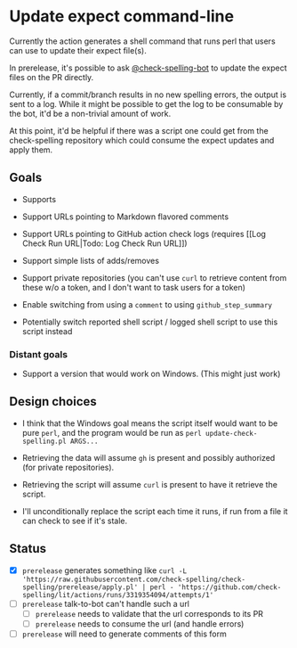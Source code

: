 # Update expect command-line

Currently the action generates a shell command that runs perl that users can use to update their expect file(s).

In prerelease, it's possible to ask [@check-spelling-bot](https://github.com/check-spelling-bot) to update the expect files on the PR directly.

Currently, if a commit/branch results in no new spelling errors, the output is sent to a log. While it might be possible to get the log to be consumable by the bot, it'd be a non-trivial amount of work.

At this point, it'd be helpful if there was a script one could get from the check-spelling repository which could consume the expect updates and apply them.

## Goals

* Supports 
* Support URLs pointing to Markdown flavored comments
* Support URLs pointing to GitHub action check logs (requires [[Log Check Run URL|Todo: Log Check Run URL]])
* Support simple lists of adds/removes
* Support private repositories (you can't use `curl` to retrieve content from these w/o a token, and I don't want to task users for a token)
* Enable switching from using a `comment` to using `github_step_summary`

* Potentially switch reported shell script / logged shell script to use this script instead

### Distant goals

* Support a version that would work on Windows. (This might just work)

## Design choices

* I think that the Windows goal means the script itself would want to be pure `perl`, and the program would be run as `perl update-check-spelling.pl ARGS...`

* Retrieving the data will assume `gh` is present and possibly authorized (for private repositories).
* Retrieving the script will assume `curl` is present to have it retrieve the script.
* I'll unconditionally replace the script each time it runs, if run from a file it can check to see if it's stale.

## Status

- [x] `prerelease` generates something like `curl -L 'https://raw.githubusercontent.com/check-spelling/check-spelling/prerelease/apply.pl' |
perl - 'https://github.com/check-spelling/lit/actions/runs/3319354094/attempts/1'`
- [ ] `prerelease` talk-to-bot can't handle such a url
  - [ ] `prerelease` needs to validate that the url corresponds to its PR
  - [ ] `prerelease` needs to consume the url (and handle errors)
- [ ] `prerelease` will need to generate comments of this form

